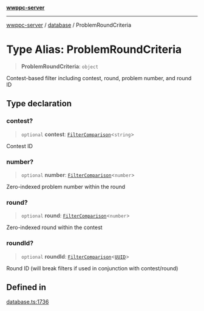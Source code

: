 [**wwppc-server**](../../README.md)

***

[wwppc-server](../../modules.md) / [database](../README.md) / ProblemRoundCriteria

# Type Alias: ProblemRoundCriteria

> **ProblemRoundCriteria**: `object`

Contest-based filter including contest, round, problem number, and round ID

## Type declaration

### contest?

> `optional` **contest**: [`FilterComparison`](../../util/type-aliases/FilterComparison.md)\<`string`\>

Contest ID

### number?

> `optional` **number**: [`FilterComparison`](../../util/type-aliases/FilterComparison.md)\<`number`\>

Zero-indexed problem number within the round

### round?

> `optional` **round**: [`FilterComparison`](../../util/type-aliases/FilterComparison.md)\<`number`\>

Zero-indexed round within the contest

### roundId?

> `optional` **roundId**: [`FilterComparison`](../../util/type-aliases/FilterComparison.md)\<[`UUID`](../../util/type-aliases/UUID.md)\>

Round ID (will break filters if used in conjunction with contest/round)

## Defined in

[database.ts:1736](https://github.com/WWPPC/WWPPC-server/blob/8fa1fab7588b7cc0d91c585786635fd288d3453c/src/database.ts#L1736)

